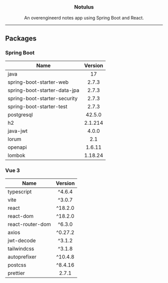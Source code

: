 <h3 align="center">
Notulus
</h3>

<p align="center">
An overengineerd notes app using Spring Boot and React.
</p>

<hr/>

## Packages

### Spring Boot

| Name | Version |
| ---- | :-----: |
| java | 17 |
| spring-boot-starter-web | 2.7.3 |
| spring-boot-starter-data-jpa | 2.7.3 |
| spring-boot-starter-security | 2.7.3 |
| spring-boot-starter-test | 2.7.3 |
| postgresql | 42.5.0 |
| h2 | 2.1.214 |
| java-jwt | 4.0.0 |
| lorum | 2.1 |
| openapi | 1.6.11 |
| lombok | 1.18.24 |

### Vue 3

| Name | Version |
| ---- | :-----: |
| typescript | ^4.6.4 |
| vite | ^3.0.7 |
| react | ^18.2.0 |
| react-dom | ^18.2.0 |
| react-router-dom | ^6.3.0 |
| axios | ^0.27.2 |
| jwt-decode | ^3.1.2 |
| tailwindcss | ^3.1.8 |
| autoprefixer | ^10.4.8 |
| postcss | ^8.4.16 |
| prettier | 2.7.1 |
